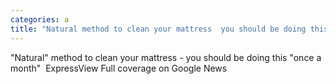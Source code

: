 ```yaml
---
categories: a
title: "Natural method to clean your mattress  you should be doing this once a month  Express"
---
```

"Natural" method to clean your mattress - you should be doing this "once a month"&nbsp;&nbsp;ExpressView Full coverage on Google News